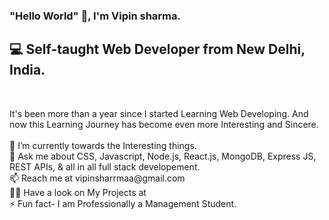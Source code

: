 <h3>
  "Hello World" 🙋, I'm Vipin sharma.
</h3>

<h2>
    💻 Self-taught Web Developer from New Delhi, India.
</h2><br>    

 <p>
It's been more than a year since I started Learning Web Developing.
And now this Learning Journey has become even more Interesting and Sincere. <br><br>
🔭 I’m currently towards the Interesting things. <br>
💬 Ask me about CSS, Javascript, Node.js, React.js, MongoDB, Express JS, REST APIs, & all in all full stack developement.<br>
📫 Reach me at vipinsharrmaa@gmail.com<br>
👨‍💻 Have a look on My Projects at  <br>
⚡ Fun fact- I am Professionally a Management Student. 

    

